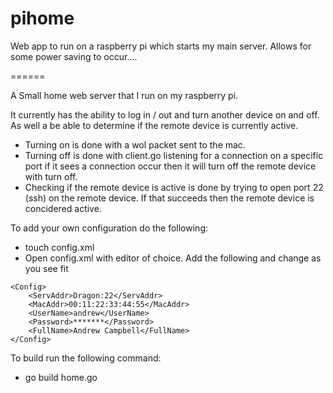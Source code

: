 pihome
======

Web app to run on a raspberry pi which starts my main server. Allows for some power saving to occur....

======


A Small home web server that I run on my raspberry pi. 

It currently has the ability to log in / out and turn another
device on and off. As well a be able to determine if the remote device
is currently active.

- Turning on is done with a wol packet sent to the mac.
- Turning off is done with client.go listening for a connection on a specific port
if it sees a connection occur then it will turn off the remote device with turn off.
- Checking if the remote device is active is done by trying to open port 22 (ssh) on
the remote device. If that succeeds then the remote device is concidered active.


To add your own configuration do the following:
- touch config.xml
- Open config.xml with editor of choice.
Add the following and change as you see fit

```
<Config>
	<ServAddr>Dragon:22</ServAddr>
	<MacAddr>00:11:22:33:44:55</MacAddr>
	<UserName>andrew</UserName>
	<Password>*******</Password>
	<FullName>Andrew Campbell</FullName>
</Config>

```
To build run the following command:
- go build home.go


